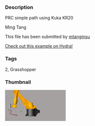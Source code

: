 ### Description 
PRC simple path using Kuka KR20

Ming Tang

This file has been submitted by [mtangmsu](https://github.com/mtangmsu)

[Check out this example on Hydra!](http://hydrashare.github.io/hydra/viewer?owner=mtangmsu&fork=Robotic&id=PRC_simple_path_study)
### Tags 
2, Grasshopper
### Thumbnail 
![Screenshot](https://raw.githubusercontent.com/mtangmsu/hydra/master/PRC_simple_path_study/thumbnail.png)
